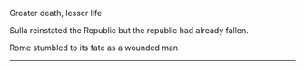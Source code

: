 Greater death,
lesser life

Sulla reinstated the Republic
but the republic
had already fallen.

Rome stumbled to its fate
as a wounded man

-----